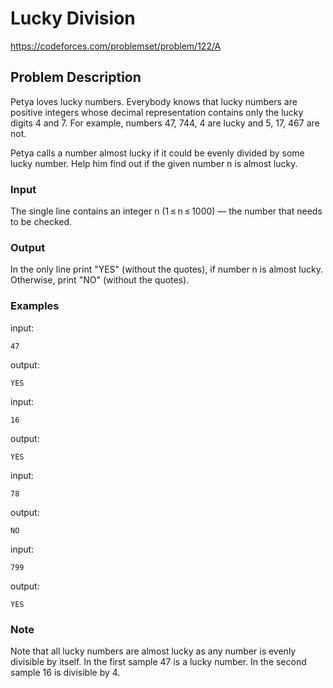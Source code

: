 # Lucky Division
https://codeforces.com/problemset/problem/122/A

## Problem Description
Petya loves lucky numbers. Everybody knows that lucky numbers are positive integers whose decimal representation contains only the lucky digits 4 and 7. For example, numbers 47, 744, 4 are lucky and 5, 17, 467 are not.

Petya calls a number almost lucky if it could be evenly divided by some lucky number. Help him find out if the given number n is almost lucky.

### Input
The single line contains an integer n (1 ≤ n ≤ 1000) — the number that needs to be checked.

### Output
In the only line print "YES" (without the quotes), if number n is almost lucky. Otherwise, print "NO" (without the quotes).

### Examples
input:
```
47
```

output:
```
YES
```

input:
```
16
```

output:
```
YES
```

input:
```
78
```

output:
```
NO
```

input:
```
799
```

output:
```
YES
```

### Note
Note that all lucky numbers are almost lucky as any number is evenly divisible by itself.
In the first sample 47 is a lucky number. In the second sample 16 is divisible by 4.